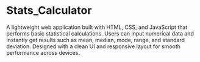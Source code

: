 # Stats_Calculator
A lightweight web application built with HTML, CSS, and JavaScript that performs basic statistical calculations. Users can input numerical data and instantly get results such as mean, median, mode, range, and standard deviation. Designed with a clean UI and responsive layout for smooth performance across devices.
